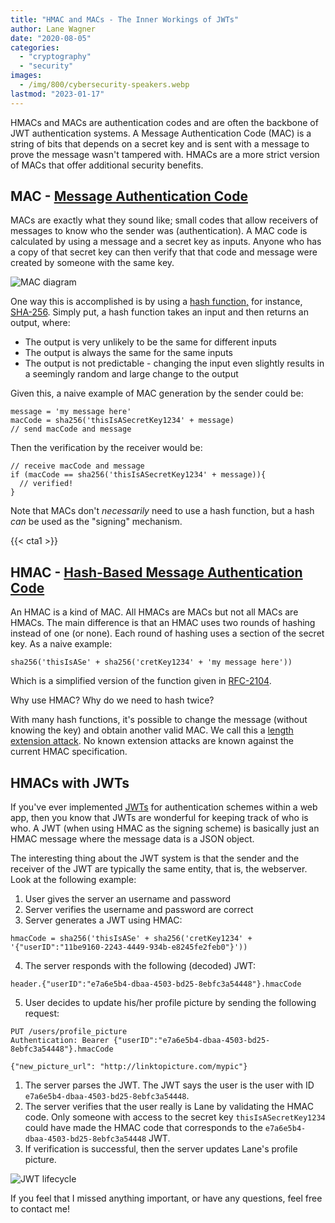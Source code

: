 ```yaml
---
title: "HMAC and MACs - The Inner Workings of JWTs"
author: Lane Wagner
date: "2020-08-05"
categories: 
  - "cryptography"
  - "security"
images:
  - /img/800/cybersecurity-speakers.webp
lastmod: "2023-01-17"
---
```


HMACs and MACs are authentication codes and are often the backbone of JWT authentication systems. A Message Authentication Code (MAC) is a string of bits that depends on a secret key and is sent with a message to prove the message wasn't tampered with. HMACs are a more strict version of MACs that offer additional security benefits.

## MAC - [Message Authentication Code](https://en.wikipedia.org/wiki/Message_authentication_code)

MACs are exactly what they sound like; small codes that allow receivers of messages to know who the sender was (authentication). A MAC code is calculated by using a message and a secret key as inputs. Anyone who has a copy of that secret key can then verify that that code and message were created by someone with the same key.

![MAC diagram](/img/800/Screen-Shot-2019-12-12-at-7.49.24-AM.png)

One way this is accomplished is by using a [hash function,](/cryptography/very-basic-intro-to-hash-functions-sha-256-md-5-etc/) for instance, [SHA-256](/cryptography/how-sha-2-works-step-by-step-sha-256/). Simply put, a hash function takes an input and then returns an output, where:

- The output is very unlikely to be the same for different inputs
- The output is always the same for the same inputs
- The output is not predictable - changing the input even slightly results in a seemingly random and large change to the output

Given this, a naive example of MAC generation by the sender could be:

```
message = 'my message here'
macCode = sha256('thisIsASecretKey1234' + message)
// send macCode and message
```

Then the verification by the receiver would be:

```
// receive macCode and message
if (macCode == sha256('thisIsASecretKey1234' + message)){
  // verified!
}
```

Note that MACs don't _necessarily_ need to use a hash function, but a hash _can_ be used as the "signing" mechanism.

{{< cta1 >}}

## HMAC - [Hash-Based Message Authentication Code](https://en.wikipedia.org/wiki/HMAC)

An HMAC is a kind of MAC. All HMACs are MACs but not all MACs are HMACs. The main difference is that an HMAC uses two rounds of hashing instead of one (or none). Each round of hashing uses a section of the secret key. As a naive example:

```
sha256('thisIsASe' + sha256('cretKey1234' + 'my message here'))
```

Which is a simplified version of the function given in [RFC-2104](https://tools.ietf.org/html/rfc2104).

Why use HMAC? Why do we need to hash twice?

With many hash functions, it's possible to change the message (without knowing the key) and obtain another valid MAC. We call this a [length extension attack](https://en.wikipedia.org/wiki/Length_extension_attack). No known extension attacks are known against the current HMAC specification.

## HMACs with JWTs

If you've ever implemented [JWTs](https://en.wikipedia.org/wiki/JSON_Web_Token) for authentication schemes within a web app, then you know that JWTs are wonderful for keeping track of who is who. A JWT (when using HMAC as the signing scheme) is basically just an HMAC message where the message data is a JSON object.

The interesting thing about the JWT system is that the sender and the receiver of the JWT are typically the same entity, that is, the webserver. Look at the following example:

1. User gives the server an username and password
2. Server verifies the username and password are correct
3. Server generates a JWT using HMAC:

```
hmacCode = sha256('thisIsASe' + sha256('cretKey1234' + '{"userID":"11be9160-2243-4449-934b-e8245fe2feb0"}'))
```

4. The server responds with the following (decoded) JWT:

```
header.{"userID":"e7a6e5b4-dbaa-4503-bd25-8ebfc3a54448"}.hmacCode
```

5. User decides to update his/her profile picture by sending the following request:

```
PUT /users/profile_picture
Authentication: Bearer {"userID":"e7a6e5b4-dbaa-4503-bd25-8ebfc3a54448"}.hmacCode

{"new_picture_url": "http://linktopicture.com/mypic"}
```

1. The server parses the JWT. The JWT says the user is the user with ID `e7a6e5b4-dbaa-4503-bd25-8ebfc3a54448`.
2. The server verifies that the user really is Lane by validating the HMAC code. Only someone with access to the secret key `thisIsASecretKey1234` could have made the HMAC code that corresponds to the `e7a6e5b4-dbaa-4503-bd25-8ebfc3a54448` JWT.
3. If verification is successful, then the server updates Lane's profile picture.

![JWT lifecycle](/img/800/jwtlifecycle.png.webp)

If you feel that I missed anything important, or have any questions, feel free to contact me!
